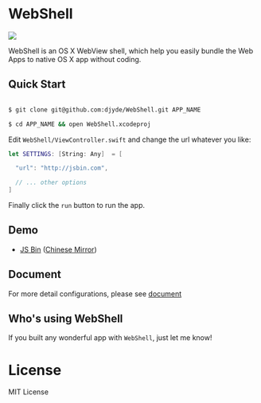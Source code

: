 # WebShell

![](http://7mnoy7.com1.z0.glb.clouddn.com/github/workflow-with-frame.png?imageView/2/w/1280)

WebShell is an OS X WebView shell, which help you easily bundle the Web Apps to native OS X app without coding.

## Quick Start

```bash

$ git clone git@github.com:djyde/WebShell.git APP_NAME

$ cd APP_NAME && open WebShell.xcodeproj

```

Edit `WebShell/ViewController.swift` and change the url whatever you like:

```swift
let SETTINGS: [String: Any]  = [

  "url": "http://jsbin.com",

  // ... other options
]
```

Finally click the `run` button to run the app.

## Demo

- [JS Bin](https://github.com/djyde/WebShell/releases/download/untagged-26c400bf436fb0f55e9b/JSBin.zip) ([Chinese Mirror](http://7mnoy7.com1.z0.glb.clouddn.com/JSBin.zip))

## Document

For more detail configurations, please see [document](https://github.com/djyde/WebShell/wiki/How-to-build-a-WebShell-based-application)

## Who's using WebShell

If you built any wonderful app with `WebShell`, just let me know!

# License

MIT License